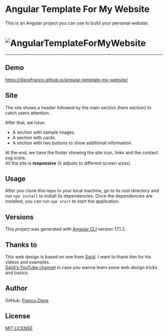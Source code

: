 Angular Template For My Website
============
This is an Angular project you can use to build your personal website.
# ![AngularTemplateForMyWebsite](https://diprefranco.github.io/angular-template-my-website/assets/img/website.png)

---
## Demo
https://diprefranco.github.io/angular-template-my-website/

## Site
The site shows a header followed by the main section (hero section) to catch users attention.

After that, we have:
- A section with sample images.
- A section with cards.
- A section with two buttons to show additional information.

At the end, we have the footer showing the site icon, links and the contact svg icons.<br />
All the site is **responsive** (it adjusts to different screen sizes).

## Usage
After you clone this repo to your local machine, go to its root directory and run `npm install` to install its dependencies.
Once the dependencies are installed, you can run  `npm start` to start the application.

## Versions
This project was generated with [Angular CLI](https://github.com/angular/angular-cli) version 17.1.2.

## Thanks to
This web design is based on one from [Sajid](https://www.iamsajid.com/). I want to thank him for his videos and examples.<br />
[Sajid's YouTube channel](https://www.youtube.com/@whosajid) in case you wanna learn some web design tricks and basics.

## Author
GitHub: [Franco Dipre](https://github.com/diprefranco/)

## License
[MIT LICENSE](LICENSE)

